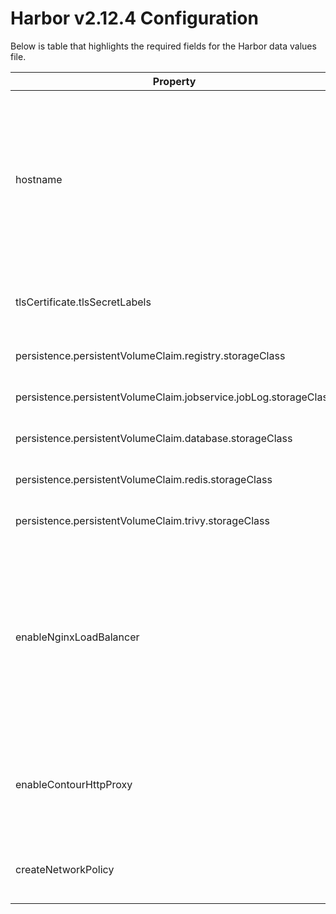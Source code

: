 # Harbor v2.12.4 Configuration

Below is table that highlights the required fields for the Harbor data values file. 

| Property	                                                        | Value	                             | Description                                                                                                                                                                                                                                                                                                                                   |                                                                                         
|------------------------------------------------------------------|------------------------------------|-----------------------------------------------------------------------------------------------------------------------------------------------------------------------------------------------------------------------------------------------------------------------------------------------------------------------------------------------|                                                                                        
| hostname	                                                        | FQDN	                              | The FQDN that you have designated to access the Harbor UI and for referencing the registry in client applications. The domain should be configured in an external DNS server such that it resolves to the Envoy Service IP created by Contour or the External IP of the LoadBalancer Service, depending on the settings.                      |
| tlsCertificate.tlsSecretLabels	                                  | {"managed-by": "vmware-vRegistry"} | 	The certificate that Tanzu Kubernetes Grid uses to install the Harbor CA as a trusted root on Tanzu Kubernetes Grid clusters.                                                                                                                                                                                                                |
| persistence.persistentVolumeClaim.registry.storageClass 	        | A storage policy name.             | 	A storage class that is used for the Harbor registry PVCs.                                                                                                                                                                                                                                                                                   |
| persistence.persistentVolumeClaim.jobservice.jobLog.storageClass | A storage policy name.             | 	A storage class that is used for the Harbor jobservice PVCs.                                                                                                                                                                                                                                                                                 |
| persistence.persistentVolumeClaim.database.storageClass	         | A storage policy name.             | 	A storage class that is used for the Harbor database PVCs.                                                                                                                                                                                                                                                                                   |
| persistence.persistentVolumeClaim.redis.storageClass	            | A storage policy name.             | 	A storage class that is used for the Harbor redis PVCs.                                                                                                                                                                                                                                                                                      |
| persistence.persistentVolumeClaim.trivy.storageClass	            | A storage policy name.             | 	A storage class that is used for Harbor trivy PVCs.                                                                                                                                                                                                                                                                                          |
| enableNginxLoadBalancer 	                                        | true or false                      | Use a K8s Service of type LoadBalancer to expose Harbor's endpoints when it's set to true.  This requires a Supervisor to be configured with a load balancer.  enableNginxLoadBalancer and enableContourHttpProxy can't be true at the same time.  When they are both set to false, an Ingress will be created to expose Harbor's endpoints.	 |
| enableContourHttpProxy	                                          | true or false                      | When true, uses Contour's httpproxy resources to expose Harbor's endpoint. Ensure enableNginxLoadBalancer and enableContourHttpProxy are not both set to true.	                                                                                                                                                                               | 
| createNetworkPolicy 	                                            | true or false                      | Make sure this is set to true, otherwise there will be issue when Harbor is exposed via Contour in NSXT network	                                                                                                                                                                                                                              |


